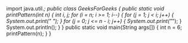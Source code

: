 import java.util.*;
public class GeeksForGeeks {
    public static void printPattern(int n)
    {
        int i, j;
        for (i = n; i >= 1; i--) {
            for (j = 1; j < i; j++) {
                System.out.print(" ");
            }
            for (j = 0; j <= n - i; j++) {
                System.out.print("*");
            }
            System.out.println();
        }
    }
    public static void main(String args[])
    {
        int n = 6;
        printPattern(n);
    }
}
